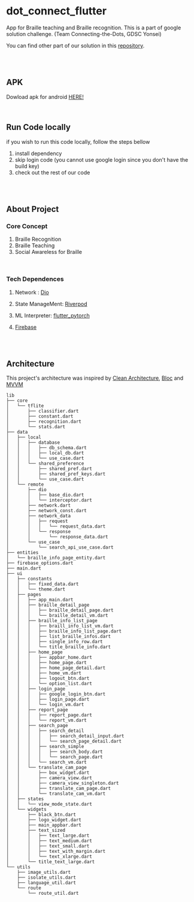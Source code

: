 # dot_connect_flutter

App for Braille teaching and Braille recognition. This is a part of google solution challenge. (Team Connecting-the-Dots, GDSC Yonsei)

You can find other part of our solution in this [repository](https://github.com/inshining/ConnetingTheDots-GDSC-Solution-Challenge-2023).

</br></br>

## APK
Dowload apk for android [HERE!](https://drive.google.com/file/d/1E8bA4USMCyfeo7sZTLlj5UNWw3JewiZR/view?usp=sharing)

</br>

## Run Code locally
if you wish to run this code locally, follow the steps bellow

1. install dependency
2. skip login code (you cannot use google login since you don't have the build key)
3. check out the rest of our code

</br></br>

## About Project
### Core Concept
1. Braille Recognition
2. Braille Teaching
3. Social Awareless for Braille

</br>

### Tech Dependences
1. Network : [Dio](https://github.com/flutterchina/dio)

2. State ManageMent: [Riverpod](https://riverpod.dev/)

3. ML Interpreter: [flutter_pytorch](https://pub.dev/packages/flutter_pytorch)

4. [Firebase](https://pub.dev/packages/firebase_core)


</br></br>

## Architecture
This project's architecture was inspired by [Clean Architecture](https://blog.cleancoder.com/uncle-bob/2012/08/13/the-clean-architecture.html), [Bloc](https://pub.dev/packages/bloc) and [MVVM](https://en.wikipedia.org/wiki/Model%E2%80%93view%E2%80%93viewmodel)

```
lib
├── core
│   └── tflite
│       ├── classifier.dart
│       ├── constant.dart
│       ├── recognition.dart
│       └── stats.dart
├── data
│   ├── local
│   │   ├── database
│   │   │   ├── db_schema.dart
│   │   │   ├── local_db.dart
│   │   │   └── use_case.dart
│   │   └── shared_preference
│   │       ├── shared_pref.dart
│   │       ├── shared_pref_keys.dart
│   │       └── use_case.dart
│   └── remote
│       ├── dio
│       │   ├── base_dio.dart
│       │   └── interceptor.dart
│       ├── network.dart
│       ├── network_const.dart
│       ├── network_data
│       │   ├── request
│       │   │   └── request_data.dart
│       │   └── response
│       │       └── response_data.dart
│       └── use_case
│           └── search_api_use_case.dart
├── entities
│   └── braille_info_page_entity.dart
├── firebase_options.dart
├── main.dart
├── ui
│   ├── constants
│   │   ├── fixed_data.dart
│   │   └── theme.dart
│   ├── pages
│   │   ├── app_main.dart
│   │   ├── braille_detail_page
│   │   │   ├── braille_detail_page.dart
│   │   │   └── braille_detail_vm.dart
│   │   ├── braille_info_list_page
│   │   │   ├── braill_info_list_vm.dart
│   │   │   ├── braille_info_list_page.dart
│   │   │   ├── list_braille_infos.dart
│   │   │   ├── single_info_row.dart
│   │   │   └── title_braille_info.dart
│   │   ├── home_page
│   │   │   ├── appbar_home.dart
│   │   │   ├── home_page.dart
│   │   │   ├── home_page_detail.dart
│   │   │   ├── home_vm.dart
│   │   │   ├── logout_btn.dart
│   │   │   └── option_list.dart
│   │   ├── login_page
│   │   │   ├── google_login_btn.dart
│   │   │   ├── login_page.dart
│   │   │   └── login_vm.dart
│   │   ├── report_page
│   │   │   ├── report_page.dart
│   │   │   └── report_vm.dart
│   │   ├── search_page
│   │   │   ├── search_detail
│   │   │   │   ├── search_detail_input.dart
│   │   │   │   └── search_page_detail.dart
│   │   │   ├── search_simple
│   │   │   │   ├── search_body.dart
│   │   │   │   └── search_page.dart
│   │   │   └── search_vm.dart
│   │   └── translate_cam_page
│   │       ├── box_widget.dart
│   │       ├── camera_view.dart
│   │       ├── camera_view_singleton.dart
│   │       ├── translate_cam_page.dart
│   │       └── translate_cam_vm.dart
│   ├── states
│   │   └── view_mode_state.dart
│   └── widgets
│       ├── black_btn.dart
│       ├── logo_widget.dart
│       ├── main_appbar.dart
│       ├── text_sized
│       │   ├── text_large.dart
│       │   ├── text_medium.dart
│       │   ├── text_small.dart
│       │   ├── text_with_margin.dart
│       │   └── text_xlarge.dart
│       └── title_text_large.dart
└── utils
    ├── image_utils.dart
    ├── isolate_utils.dart
    ├── language_util.dart
    └── route
        └── route_util.dart

```